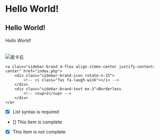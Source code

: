 # Hello World!
## Hello World!
###### Hello World!
![皮卡丘](https://i.imgur.com/BLzDiei.png "皮卡丘")
```
<a class="sidebar-brand d-flex align-items-center justify-content-center" href="index.php">
    <div class="sidebar-brand-icon rotate-n-15">
        <!-- <i class="fas fa-laugh-wink"></i> -->
    </div>
    <div class="sidebar-brand-text mx-3">Borderless
        <!-- <sup>2</sup> -->
    </div>
</a>
```
- [x] List syntax is required
- [] This item is complete
- [X] This item is not complete
